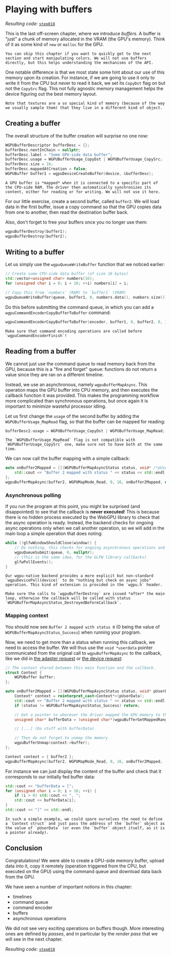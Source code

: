 Playing with buffers
====================

*Resulting code:* [`step018`](https://github.com/eliemichel/LearnWebGPU-Code/tree/step018)

This is the last off-screen chapter, where we introduce *buffers*. A buffer is "just" a chunk of memory allocated in the VRAM (the GPU's memory). Think of it as some kind of `new` or `malloc` for the GPU.

```{tip}
You can skip this chapter if you want to quickly get to the next section and start manipulating colors. We will not use buffers directly, but this helps understanding the mechanisms of the API.
```

One notable difference is that we most state some hint about our use of this memory upon its creation. For instance, if we are going to use it only to write it from the CPU but never to read it back, we set its `CopyDst` flag on but not the `CopySrc` flag. This not fully agnostic memory management helps the device figuring out the best memory layout.

```{note}
Note that textures are a so special kind of memory (because of the way we usually sample them) that they live in a different kind of object.
```

Creating a buffer
-----------------

The overall structure of the buffer creation will surprise no one now:

```C++
WGPUBufferDescriptor bufferDesc = {};
bufferDesc.nextInChain = nullptr;
bufferDesc.label = "Some GPU-side data buffer";
bufferDesc.usage = WGPUBufferUsage_CopyDst | WGPUBufferUsage_CopySrc;
bufferDesc.size = 16;
bufferDesc.mappedAtCreation = false;
WGPUBuffer buffer1 = wgpuDeviceCreateBuffer(device, &bufferDesc);
```

```{note}
A GPU buffer is *mapped* when it is connected to a specific part of the CPU-side RAM. The driver then automatically synchronizes its content, either for reading or for writing. We will not use it here.
```

For our little exercise, create a second buffer, called `buffer2`. We will load data in the first buffer, issue a copy command so that the GPU copies data from one to another, then read the destination buffer back.

Also, don't forget to free your buffers once you no longer use them:

```C++
wgpuBufferDestroy(buffer1);
wgpuBufferDestroy(buffer2);
```

Writing to a buffer
-------------------

Let us simply use the `wgpuQueueWriteBuffer` function that we noticed earlier:

```C++
// Create some CPU-side data buffer (of size 16 bytes)
std::vector<unsigned char> numbers(16);
for (unsigned char i = 0; i < 16; ++i) numbers[i] = i;

// Copy this from `numbers` (RAM) to `buffer1` (VRAM)
wgpuQueueWriteBuffer(queue, buffer1, 0, numbers.data(), numbers.size());
```

Do this before submitting the command queue, in which you can add a `wgpuCommandEncoderCopyBufferToBuffer` command:

```C++
wgpuCommandEncoderCopyBufferToBuffer(encoder, buffer1, 0, buffer2, 0, 16);
```

```{important}
Make sure that command encoding operations are called before `wgpuCommandEncoderFinish`!
```

Reading from a buffer
---------------------

We cannot just use the command queue to read memory back from the GPU, because this is a "fire and forget" queue: functions do not return a value since they are ran on a different timeline.

Instead, we use an asynchronous, namely `wgpuBufferMapAsync`. This operation maps the GPU buffer into CPU memory, and then executes the callback function it was provided. This makes the programming workflow more complicated than synchronous operations, but once again it is important to minimize wasteful processor idling.

Let us first change the `usage` of the second buffer by adding the `WGPUBufferUsage_MapRead` flag, so that the buffer can be mapped for reading:

```C++
bufferDesc2.usage = WGPUBufferUsage_CopyDst | WGPUBufferUsage_MapRead;
```

```{note}
The `WGPUBufferUsage_MapRead` flag is not compatible with `WGPUBufferUsage_CopySrc` one, make sure not to have both at the same time.
```

We can now call the buffer mapping with a simple callback:

```C++
auto onBuffer2Mapped = [](WGPUBufferMapAsyncStatus status, void* /*pUserData*/) {
	std::cout << "Buffer 2 mapped with status " << status << std::endl;
};
wgpuBufferMapAsync(buffer2, WGPUMapMode_Read, 0, 16, onBuffer2Mapped, nullptr /*pUserData*/);
```

### Asynchronous polling

If you run the program at this point, you might be surprised (and disappointed) to see that the callback is **never executed**! This is because there is no hidden process executed by the WebGPU library to check that the async operation is ready. Instead, the backend checks for ongoing async operations only when we call another operation, so we will add in the main loop a simple operation that does noting:

```C++
while (!glfwWindowShouldClose(window)) {
	// Do nothing, this checks for ongoing asynchronous operations and call their callbacks if needed
	wgpuQueueSubmit(queue, 0, nullptr);
	// (This is the same idea, for the GLFW library callbacks)
	glfwPollEvents();
}
```

```{note}
Our wgpu-native backend provides a more explicit but non-standard `wgpuDevicePoll(device)` to do "nothing but check on async jobs" operation. This kind of extension is provided in the `wgpu.h` header.
```

```{warning}
Make sure the calls to `wgpuBufferDestroy` are issued *after* the main loop, otherwise the callback will be called with status `WGPUBufferMapAsyncStatus_DestroyedBeforeCallback`.
```

### Mapping context

You should now see `Buffer 2 mapped with status 0` (0 being the value of `WGPUBufferMapAsyncStatus_Success`) when running your program.

Now, we need to get more than a status when running this callback, we need to access the buffer. We will thus use the `void *userdata` pointer communicated from the original call to `wgpuBufferMapAsync` to the callback, like we did in [the adapter request](the-adapter.md) or [the device request](the-device.md):


```C++
// The context shared between this main function and the callback.
struct Context {
	WGPUBuffer buffer;
};

auto onBuffer2Mapped = [](WGPUBufferMapAsyncStatus status, void* pUserData) {
	Context* context = reinterpret_cast<Context*>(pUserData);
	std::cout << "Buffer 2 mapped with status " << status << std::endl;
	if (status != WGPUBufferMapAsyncStatus_Success) return;

	// Get a pointer to wherever the driver mapped the GPU memory to the RAM
	unsigned char* bufferData = (unsigned char*)wgpuBufferGetMappedRange(context->buffer, 0, 16);

	// [...] (Do stuff with bufferData)

	// Then do not forget to unmap the memory
	wgpuBufferUnmap(context->buffer);
};

Context context = { buffer2 };
wgpuBufferMapAsync(buffer2, WGPUMapMode_Read, 0, 16, onBuffer2Mapped, (void*)&context);
```

For instance we can just display the content of the buffer and check that it corresponds to our initially fed buffer data:

```C++
std::cout << "bufferData = [";
for (unsigned char i = 0; i < 16; ++i) {
	if (i > 0) std::cout << ", ";
	std::cout << bufferData[i];
}
std::cout << "]" << std::endl;
```

```{note}
In such a simple example, we could spare ourselves the need to define a `Context struct` and just pass the address of the `buffer` object as the value of `pUserData` (or even the `buffer` object itself, as it is a pointer already).
```

Conclusion
----------

Congratulations! We were able to create a GPU-side memory buffer, upload data into it, copy it remotely (operation triggered from the CPU, but executed on the GPU) using the command queue and download data back from the GPU.

We have seen a number of important notions in this chapter:

 - timelines
 - command queue
 - command encoder
 - buffers
 - asynchronous operations

We did not see very exciting operations on buffers though. More interesting ones are defined by *passes*, and in particular by the *render pass* that we will see in the next chapter.

*Resulting code:* [`step018`](https://github.com/eliemichel/LearnWebGPU-Code/tree/step018)
